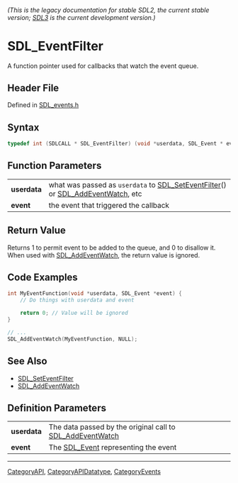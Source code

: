 ###### (This is the legacy documentation for stable SDL2, the current stable version; [SDL3](https://wiki.libsdl.org/SDL3/) is the current development version.)
# SDL_EventFilter

A function pointer used for callbacks that watch the event queue.

## Header File

Defined in [SDL_events.h](https://github.com/libsdl-org/SDL/blob/SDL2/include/SDL_events.h)

## Syntax

```c
typedef int (SDLCALL * SDL_EventFilter) (void *userdata, SDL_Event * event);
```

## Function Parameters

|                  |                                                                                                                            |
| ---------------- | -------------------------------------------------------------------------------------------------------------------------- |
| **userdata**     | what was passed as `userdata` to [SDL_SetEventFilter](SDL_SetEventFilter)() or [SDL_AddEventWatch](SDL_AddEventWatch), etc |
| **event**        | the event that triggered the callback                                                                                      |

## Return Value

Returns 1 to permit event to be added to the queue, and 0 to disallow it.
When used with [SDL_AddEventWatch](SDL_AddEventWatch), the return value is
ignored.

## Code Examples

```c
int MyEventFunction(void *userdata, SDL_Event *event) {
    // Do things with userdata and event

    return 0; // Value will be ignored
}

// ...
SDL_AddEventWatch(MyEventFunction, NULL);
```

## See Also

* [SDL_SetEventFilter](SDL_SetEventFilter)
* [SDL_AddEventWatch](SDL_AddEventWatch)


## Definition Parameters

|              |                                                                                |
| ------------ | ------------------------------------------------------------------------------ |
| **userdata** | The data passed by the original call to [SDL_AddEventWatch](SDL_AddEventWatch) |
| **event**    | The [SDL_Event](SDL_Event) representing the event                              |

----
[CategoryAPI](CategoryAPI), [CategoryAPIDatatype](CategoryAPIDatatype), [CategoryEvents](CategoryEvents)


